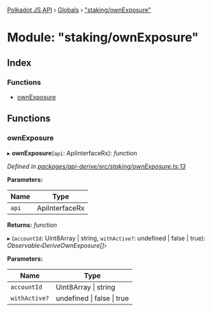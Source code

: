 [Polkadot JS API](../README.md) › [Globals](../globals.md) › ["staking/ownExposure"](_staking_ownexposure_.md)

# Module: "staking/ownExposure"

## Index

### Functions

* [ownExposure](_staking_ownexposure_.md#ownexposure)

## Functions

###  ownExposure

▸ **ownExposure**(`api`: ApiInterfaceRx): *function*

*Defined in [packages/api-derive/src/staking/ownExposure.ts:13](https://github.com/polkadot-js/api/blob/475cb4fa69/packages/api-derive/src/staking/ownExposure.ts#L13)*

**Parameters:**

Name | Type |
------ | ------ |
`api` | ApiInterfaceRx |

**Returns:** *function*

▸ (`accountId`: Uint8Array | string, `withActive?`: undefined | false | true): *Observable‹DeriveOwnExposure[]›*

**Parameters:**

Name | Type |
------ | ------ |
`accountId` | Uint8Array &#124; string |
`withActive?` | undefined &#124; false &#124; true |
